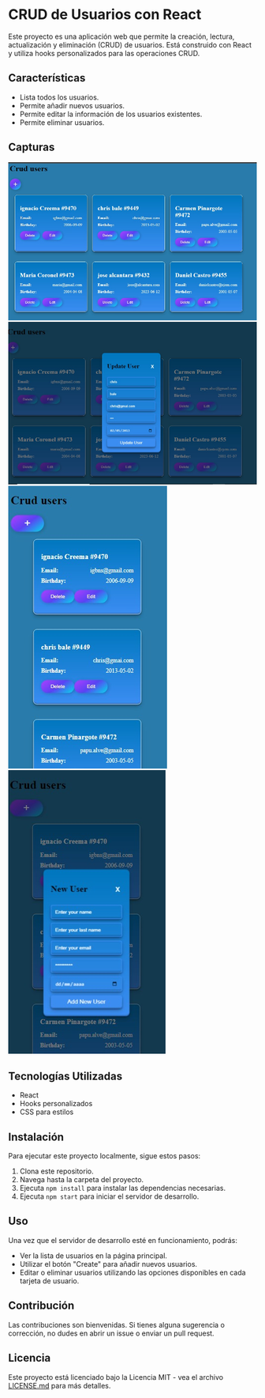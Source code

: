 # CRUD de Usuarios con React

Este proyecto es una aplicación web que permite la creación, lectura, actualización y eliminación (CRUD) de usuarios. Está construido con React y utiliza hooks personalizados para las operaciones CRUD.

## Características

- Lista todos los usuarios.
- Permite añadir nuevos usuarios.
- Permite editar la información de los usuarios existentes.
- Permite eliminar usuarios.

## Capturas
<img src='./public/assets/captura1.jpg'>
<img src='./public/assets/captura2.jpg'>
<img src='./public/assets/captura3.jpg'>
<img src='./public/assets/captura4.jpg'>

## Tecnologías Utilizadas

- React
- Hooks personalizados
- CSS para estilos

## Instalación

Para ejecutar este proyecto localmente, sigue estos pasos:

1. Clona este repositorio.
2. Navega hasta la carpeta del proyecto.
3. Ejecuta `npm install` para instalar las dependencias necesarias.
4. Ejecuta `npm start` para iniciar el servidor de desarrollo.

## Uso

Una vez que el servidor de desarrollo esté en funcionamiento, podrás:

- Ver la lista de usuarios en la página principal.
- Utilizar el botón "Create" para añadir nuevos usuarios.
- Editar o eliminar usuarios utilizando las opciones disponibles en cada tarjeta de usuario.

## Contribución

Las contribuciones son bienvenidas. Si tienes alguna sugerencia o corrección, no dudes en abrir un issue o enviar un pull request.

## Licencia

Este proyecto está licenciado bajo la Licencia MIT - vea el archivo [LICENSE.md](LICENSE.md) para más detalles.
